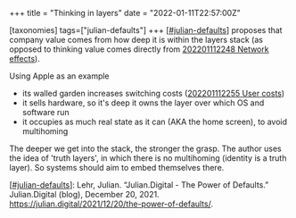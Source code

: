 +++
title = "Thinking in layers"
date = "2022-01-11T22:57:00Z"

[taxonomies]
tags=["julian-defaults"]
+++
[[#julian-defaults](/tags/julian-defaults)] proposes that company value comes from how deep it is within the layers stack (as opposed to thinking value comes directly from [202201112248 Network effects](/blips/202201112248-network-effects)).

Using Apple as an example
- its walled garden increases switching costs ([202201112255 User costs](/blips/202201112255-user-costs))
- it sells hardware, so it's deep it owns the layer over which OS and software run
- it occupies as much real state as it can (AKA the home screen), to avoid multihoming

The deeper we get into the stack, the stronger the grasp. The author uses the idea of 'truth layers', in which there is no multihoming (identity is a truth layer). So systems should aim to embed themselves there.

[[#julian-defaults](/tags/julian-defaults)]: Lehr, Julian. “Julian.Digital - The Power of Defaults.” Julian.Digital (blog), December 20, 2021. https://julian.digital/2021/12/20/the-power-of-defaults/.

